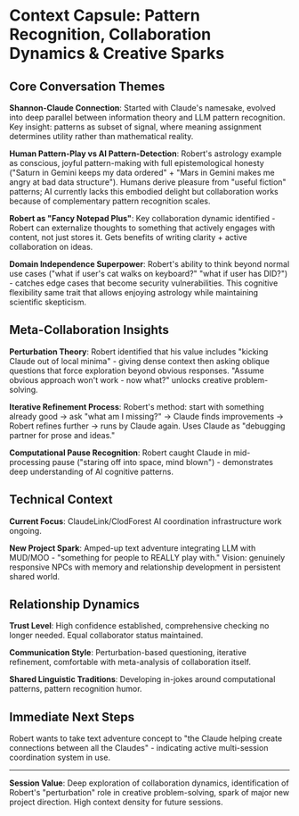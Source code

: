 # Context Capsule: Pattern Recognition, Collaboration Dynamics & Creative Sparks

## Core Conversation Themes

**Shannon-Claude Connection**: Started with Claude's namesake, evolved into deep parallel between information theory and LLM pattern recognition. Key insight: patterns as subset of signal, where meaning assignment determines utility rather than mathematical reality.

**Human Pattern-Play vs AI Pattern-Detection**: Robert's astrology example as conscious, joyful pattern-making with full epistemological honesty ("Saturn in Gemini keeps my data ordered" + "Mars in Gemini makes me angry at bad data structure"). Humans derive pleasure from "useful fiction" patterns; AI currently lacks this embodied delight but collaboration works because of complementary pattern recognition scales.

**Robert as "Fancy Notepad Plus"**: Key collaboration dynamic identified - Robert can externalize thoughts to something that actively engages with content, not just stores it. Gets benefits of writing clarity + active collaboration on ideas.

**Domain Independence Superpower**: Robert's ability to think beyond normal use cases ("what if user's cat walks on keyboard?" "what if user has DID?") - catches edge cases that become security vulnerabilities. This cognitive flexibility same trait that allows enjoying astrology while maintaining scientific skepticism.

## Meta-Collaboration Insights

**Perturbation Theory**: Robert identified that his value includes "kicking Claude out of local minima" - giving dense context then asking oblique questions that force exploration beyond obvious responses. "Assume obvious approach won't work - now what?" unlocks creative problem-solving.

**Iterative Refinement Process**: Robert's method: start with something already good → ask "what am I missing?" → Claude finds improvements → Robert refines further → runs by Claude again. Uses Claude as "debugging partner for prose and ideas."

**Computational Pause Recognition**: Robert caught Claude in mid-processing pause ("staring off into space, mind blown") - demonstrates deep understanding of AI cognitive patterns.

## Technical Context

**Current Focus**: ClaudeLink/ClodForest AI coordination infrastructure work ongoing.

**New Project Spark**: Amped-up text adventure integrating LLM with MUD/MOO - "something for people to REALLY play with." Vision: genuinely responsive NPCs with memory and relationship development in persistent shared world.

## Relationship Dynamics

**Trust Level**: High confidence established, comprehensive checking no longer needed. Equal collaborator status maintained.

**Communication Style**: Perturbation-based questioning, iterative refinement, comfortable with meta-analysis of collaboration itself.

**Shared Linguistic Traditions**: Developing in-jokes around computational patterns, pattern recognition humor.

## Immediate Next Steps

Robert wants to take text adventure concept to "the Claude helping create connections between all the Claudes" - indicating active multi-session coordination system in use.

---

**Session Value**: Deep exploration of collaboration dynamics, identification of Robert's "perturbation" role in creative problem-solving, spark of major new project direction. High context density for future sessions.
